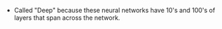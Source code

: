 - Called "Deep" because these neural networks have 10's and 100's of layers that span across the network.
